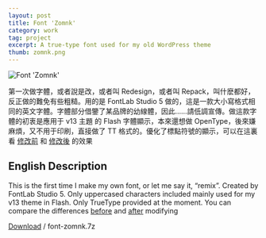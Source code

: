 ```yaml
---
layout: post
title: Font 'Zomnk'
category: work
tag: project
excerpt: A true-type font used for my old WordPress theme
thumb: zomnk.png
---
```


<p><img src="{{ site.file }}/font-zomnk.png" alt="Font 'Zomnk'"></p>

<p lang=zh>第一次做字體，或者說是改，或者叫 Redesign，或者叫 Repack，叫什麽都好，反正做的難免有些粗糙。用的是 FontLab Studio 5 做的，這是一款大小寫格式相同的英文字體。字體部分借鑒了某品牌的幼線體，因此……請低調宣傳。做這款字體的初衷是應用于 v13 主題 的 Flash 字體顯示，本來還想做 OpenType，後來嫌麻煩，又不用于印刷，直接做了 TT 格式的。優化了標點符號的顯示，可以在這裏看 <a href="{{ site.file }}/font-zomnk-screenshot-02.png">修改前</a> 和 <a href="{{ site.file }}/font-zomnk-screenshot-03.png">修改後</a> 的效果</p>

<h2>English Description</h2>

<p>This is the first time I make my own font, or let me say it, “remix”. Created by FontLab Studio 5. Only uppercased characters included mainly used for my v13 theme in Flash. Only TrueType provided at the moment. You can compare the differences <a href="{{ site.file }}/font-zomnk-screenshot-02.png">before</a> and <a href="{{ site.file }}/font-zomnk-screenshot-03.png">after</a> modifying</p>

<p class="download"><a href="{{ site.file }}/download/font-zomnk.7z">Download</a> / font-zomnk.7z</p>
